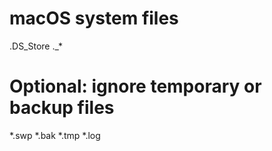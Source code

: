 # macOS system files
.DS_Store
._*

# Optional: ignore temporary or backup files
*.swp
*.bak
*.tmp
*.log
